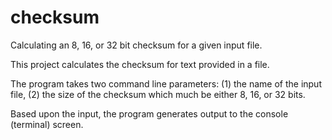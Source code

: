 # checksum
Calculating an 8, 16, or 32 bit checksum for a given input file.

This project calculates the checksum for text provided in a file.

The program takes two command line parameters: (1) the name of the input file, (2) the size of the checksum which much be either 8, 16, or 32 bits. 

Based upon the input, the program generates output to the console (terminal) screen.
